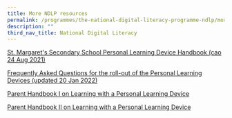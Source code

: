 ```yaml
---
title: More NDLP resources
permalink: /programmes/the-national-digital-literacy-programme-ndlp/more-ndlp-resources/
description: ""
third_nav_title: National Digital Literacy
---
```

[St. Margaret's Secondary School Personal Learning Device Handbook (cao 24 Aug 2021)](/files/SMSS%20PLD%20Handbook%2024082021.pdf)  
  
[Frequently Asked Questions for the roll-out of the Personal Learning Devices (updated 20 Jan 2022)](/files/FAQ%20on%20PLD%20SMSS%20cao%2020%20Jan%202022.pdf)  

[Parent Handbook I on Learning with a Personal Learning Device](/files/Attachment%202_Parent%20Handbook%20I%20on%20Learning%20with%20a%20PLD.pdf)   
  
[Parent Handbook II on Learning with a Personal Learning Device](https://stmargaretssec-moe-edu-sg-admin.cwp.sg/qql/slot/u168/NDLP/Attachment%203_Parent%20Handbook%20II%20on%20Learning%20with%20a%20Personal%20Learning%20Device.pdf)